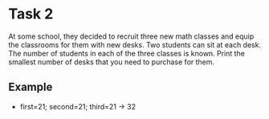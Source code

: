# Task 2

At some school, they decided to recruit three new math classes and equip the classrooms
for them with new desks. Two students can sit at each desk. The number of students
in each of the three classes is known. Print the smallest number of desks that you
need to purchase for them.

## Example

- first=21; second=21; third=21 -> 32
